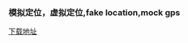 <h3>模拟定位，虚拟定位,fake location,mock gps</h3>

<a href="https://wwi.lanzous.com/b015ab3ij" target="_blank">下载地址</a>
